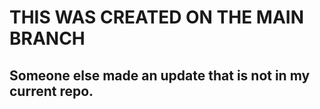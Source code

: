 # THIS WAS CREATED ON THE MAIN BRANCH

## Someone else made an update that is not in my current repo.